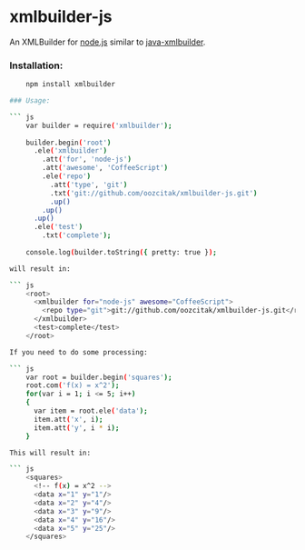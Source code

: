 # xmlbuilder-js

An XMLBuilder for [node.js](http://nodejs.org/) similar to [java-xmlbuilder](http://code.google.com/p/java-xmlbuilder/).

### Installation:

``` sh
    npm install xmlbuilder

### Usage:

``` js
    var builder = require('xmlbuilder');
    
    builder.begin('root')
      .ele('xmlbuilder')
        .att('for', 'node-js')
        .att('awesome', 'CoffeeScript')
        .ele('repo')
          .att('type', 'git')
          .txt('git://github.com/oozcitak/xmlbuilder-js.git') 
          .up()
        .up()
      .up()
      .ele('test')
        .txt('complete');
    
    console.log(builder.toString({ pretty: true });

will result in:

``` js
    <root>
      <xmlbuilder for="node-js" awesome="CoffeeScript">
        <repo type="git">git://github.com/oozcitak/xmlbuilder-js.git</repo>
      </xmlbuilder>
      <test>complete</test>
    </root>

If you need to do some processing:

``` js
    var root = builder.begin('squares');
    root.com('f(x) = x^2');
    for(var i = 1; i <= 5; i++)
    {
      var item = root.ele('data');
      item.att('x', i);
      item.att('y', i * i);
    }

This will result in:

``` js
    <squares>
      <!-- f(x) = x^2 -->
      <data x="1" y="1"/>
      <data x="2" y="4"/>
      <data x="3" y="9"/>
      <data x="4" y="16"/>
      <data x="5" y="25"/>
    </squares>

